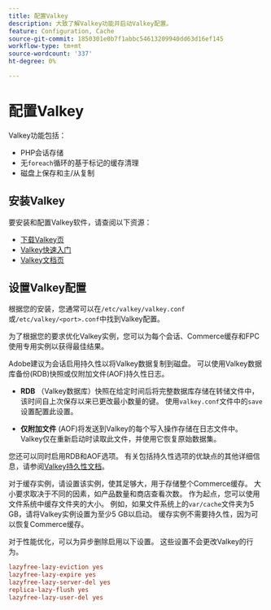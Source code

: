 ```yaml
---
title: 配置Valkey
description: 大致了解Valkey功能并启动Valkey配置。
feature: Configuration, Cache
source-git-commit: 1850301e0b7f1abbc54613209940dd63d16ef145
workflow-type: tm+mt
source-wordcount: '337'
ht-degree: 0%

---
```


# 配置Valkey

Valkey功能包括：

- PHP会话存储
- 无`foreach`循环的基于标记的缓存清理
- 磁盘上保存和主/从复制

## 安装Valkey

要安装和配置Valkey软件，请查阅以下资源：

- [下载Valkey页](https://valkey.io/download/)
- [Valkey快速入门](https://valkey.io/topics/quickstart/)
- [Valkey文档页](https://valkey.io/docs)

## 设置Valkey配置

根据您的安装，您通常可以在`/etc/valkey/valkey.conf`或`/etc/valkey/<port>.conf`中找到Valkey配置。

为了根据您的要求优化Valkey实例，您可以为每个会话、Commerce缓存和FPC使用专用实例以获得最佳结果。

Adobe建议为会话启用持久性以将Valkey数据复制到磁盘。 可以使用Valkey数据库备份(RDB)快照或仅附加文件(AOF)持久性日志。

- **RDB** （Valkey数据库）快照在给定时间后将完整数据库存储在转储文件中，该时间自上次保存以来已更改最小数量的键。 使用`valkey.conf`文件中的`save`设置配置此设置。

- **仅附加文件** (AOF)将发送到Valkey的每个写入操作存储在日志文件中。 Valkey仅在重新启动时读取此文件，并使用它恢复原始数据集。

您还可以同时启用RDB和AOF选项。 有关包括持久性选项的优缺点的其他详细信息，请参阅[Valkey持久性文档](https://valkey.io/topics/persistence/)。

对于缓存实例，请设置该实例，使其足够大，用于存储整个Commerce缓存。 大小要求取决于不同的因素，如产品数量和商店查看次数。 作为起点，您可以使用文件系统中缓存文件夹的大小。 例如，如果文件系统上的`var/cache`文件夹为5 GB，请将Valkey实例设置为至少5 GB以启动。 缓存实例不需要持久性，因为可以恢复Commerce缓存。

对于性能优化，可以为异步删除启用以下设置。 这些设置不会更改Valkey的行为。

```ini
lazyfree-lazy-eviction yes
lazyfree-lazy-expire yes
lazyfree-lazy-server-del yes
replica-lazy-flush yes
lazyfree-lazy-user-del yes
```
